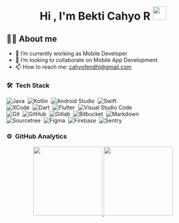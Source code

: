 <h1 align="center">Hi , I'm Bekti Cahyo R <img src="https://media.giphy.com/media/hvRJCLFzcasrR4ia7z/giphy.gif" width="35"></h1>

## :sassy_man:  About me
- 🔭 I’m currently working as Mobile Developer
- 👯 I’m looking to collaborate on Mobile App Development 
- 📫 How to reach me: cahyofendhi@gmail.com



### 🛠 &nbsp;Tech Stack

![Java](https://img.shields.io/badge/-Java-05122A?style=flat&logo=Java&logoColor=FFA518)&nbsp;
![Kotlin](https://img.shields.io/badge/-Kotlin-05122A?style=flat&logo=Kotlin&logoColor=7F52FF)&nbsp;
![Android Studio](https://img.shields.io/badge/-Android%20Studio-05122A?style=flat&logo=android-studio&logoColor=3DDC84)&nbsp;
![Swift](https://img.shields.io/badge/-Swift-05122A?style=flat&logo=Swift&logoColor=F05138)\
![XCode](https://img.shields.io/badge/-Xcode-05122A?style=flat&logo=xcode&logoColor=147EFB)&nbsp;
![Dart](https://img.shields.io/badge/-Dart-05122A?style=flat&logo=dart&logoColor=0175C2)&nbsp;
![Flutter](https://img.shields.io/badge/-Flutter-05122A?style=flat&logo=flutter&logoColor=02569B)&nbsp;
![Visual Studio Code](https://img.shields.io/badge/-Visual%20Studio%20Code-05122A?style=flat&logo=visual-studio-code&logoColor=007ACC)\
![Git](https://img.shields.io/badge/-Git-05122A?style=flat&logo=git)&nbsp;
![GitHub](https://img.shields.io/badge/-GitHub-05122A?style=flat&logo=github)&nbsp;
![Gitlab](https://img.shields.io/badge/-Gitlab-05122A?style=flat&logo=gitlab&logoColor=FCA121)&nbsp;
![Bitbucket](https://img.shields.io/badge/-Bitbucket-05122A?style=flat&logo=bitbucket&logoColor=0052CC)&nbsp;
![Markdown](https://img.shields.io/badge/-Markdown-05122A?style=flat&logo=markdown)\
![Sourcetree](https://img.shields.io/badge/-Sourcetree-05122A?style=flat&logo=Sourcetree&logoColor=0052CC)&nbsp;
![Figma](https://img.shields.io/badge/-Figma-05122A?style=flat&logo=figma&logoColor=F24E1E)&nbsp;
![Firebase](https://img.shields.io/badge/-Firebase-05122A?style=flat&logo=firebase&logoColor=FFCA28)&nbsp;
![Sentry](https://img.shields.io/badge/-Sentry-05122A?style=flat&logo=sentry&logoColor=362D59)&nbsp;



### ⚙️ &nbsp;GitHub Analytics

<p align="center">
<a href="https://github.com/cahyofendhi">
  <img height="180em" src="https://github-readme-stats-eight-theta.vercel.app/api?username=cahyofendhi&show_icons=true&theme=algolia&include_all_commits=true&count_private=true"/>
  <img height="180em" src="https://github-readme-stats-eight-theta.vercel.app/api/top-langs/?username=cahyofendhi&layout=compact&langs_count=8&theme=algolia"/>
</a>
</p>
